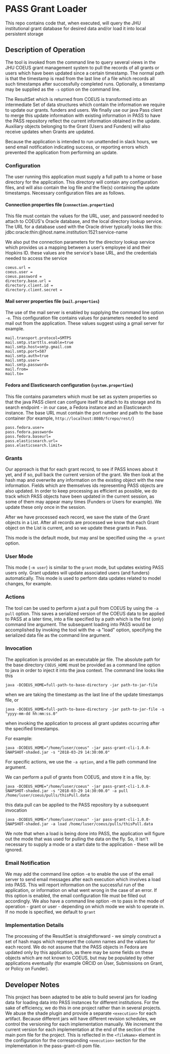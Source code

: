 # PASS Grant Loader
This repo contains code that, when executed, will query the JHU institutional grant database for desired data and/or load
it into local persistent storage

## Description of Operation
The tool is invoked from the command line to query several views in 
the JHU COEUS grant management system to pull the records of all 
grants or users which have been updated since a certain timestamp. The normal path
is that the timestamp is read from the last line of a file which 
records all such timestamps after successfully completed runs. 
Optionally, a timestamp may be supplied as the `-s` option on the command line.

The ResultSet which is returned from COEUS is transformed into an intermediate Set
of data structures which contain the information we require to update our grants. funders and users.
We finally use our java Pass client to merge this update information with existing
information in PASS to have the PASS repository reflect the current information obtained
in the update. Auxiliary objects belonging to the Grant (Users and Funders)
will also receive updates when Grants are updated.

Because the application is intended to run unattended in slack hours, we
send email notification indicating success, or reporting errors which prevented the 
application from performing an update.

### Configuration
The user running this application must supply a full path to a home
or base directory for the application. This directory will contain any 
configuration files, and will also contain the log file and the file(s) containing the
update timestamps. Necessary configuration files are as follows.

#### Connection properties file (`connection.properties`)
This file must contain the values for the URL, user, and password needed to
attach to COEUS's Oracle database, and the local directory lookup service. The URL for a database used with the Oracle
driver typically looks like this: jdbc:oracle:thin:@host.name.institution:1521:service-name

We also put the connection parameters for the directory lookup service which provides us a mapping between a user's
employee id and their Hopkins ID. these values are the service's base URL, and the credentials needed to access the service

`coeus.url =`\
`coeus.user =`\
`coeus.password =`\
`directory.base.url =`\
`directory.client.id =`\
`directory.client.secret =`

#### Mail server properties file (`mail.properties`)
The use of the mail server is enabled by supplying the command line option `-e`.
This configuration file contains values for parameters needed to send mail out from the application.
These values suggest using a gmail server for example.

`mail.transport.protocol=SMTPS`\
`mail.smtp.starttls.enable=true`\
`mail.smtp.host=smtp.gmail.com`\
`mail.smtp.port=587`\
`mail.smtp.auth=true`\
`mail.smtp.user=`\
`mail.smtp.password=`\
`mail.from=`\
`mail.to=`

#### Fedora and Elasticsearch configuration (`system.properties`)
This file contains parameters which must be set as system properties so that  the java PASS client
can configure itself to attach to its storage and its search endpoint - in our case, a Fedora instance and an Elasticsearch instance. The base URL must contain
the port number and path to the base container (for example, `http://localhost:8080/fcrepo/rest/`)

`pass.fedora.user=`\
`pass.fedora.password=`\
`pass.fedora.baseurl=`\
`pass.elasticsearch.url=`\
`pass.elasticsearch.limit=`


### Grants
Our approach is that for each grant record, to see if PASS knows about it yet, and if so, pull back the current version
of the grant. We then look at the hash map and overwrite any information on the existing object with the new
information. Fields which are themselves ids representing PASS objects are also updated. In order to keep processing as efficient
as possible, we do track which PASS objects have been updated in the current session, as some of them may
appear many times (Funders or Users for example). We update these only once in the session.

After we have processed each record, we save the state of the Grant objects in a List. After all records
are processed we know that each Grant object on the List is current, and so we update these grants in Pass.

This mode is the default mode, but may ansl be specified using the `-m grant` option.

### User Mode
This mode (`-m user`) is similar to the `grant` mode, but updates existing PASS users only. Grant updates will update associated users
(and funders) automatically. This mode is used to perform data updates related to model changes, for example.

### Actions
The tool can be used to perform a just a pull from COEUS by using the `-a pull` option. This saves a serialized version of
the COEUS data to be applied to PASS at a later time, into a file specified by a path which is the first (only) command
line argument. The subsequent loading into PASS would be accomplished by invoking the tool with the -a "load" option,
specifying the serialized data file as the command line argument.

### Invocation
The application is provided as an executable jar file. The absolute path for the base directory `COEUS_HOME` must be provided as a command line
option to java in order to inject it into the java context. The command line looks like this

`java -DCOEUS_HOME=full-path-to-base-directory -jar path-to-jar-file`

when we are taking the timestamp as the last line of the update timestamps file, or 

`java -DCOEUS_HOME=full-path-to-base-directory -jar path-to-jar-file -s "yyyy-mm-dd hh:mm:ss.0"`

when invoking the application to process all grant updates occurring after the specified timestamps.

For example:

`java -DCOEUS_HOME="/home/luser/coeus" -jar pass-grant-cli-1.0.0-SNAPSHOT-shaded.jar -s "2018-03-29 14:30:00.0"`

For specific actions, we use the `-a option`, and a file path command line argument.

We can perform a pull of grants from COEUS, and store it in a file, by:

`java -DCOEUS_HOME="/home/luser/coeus" -jar pass-grant-cli-1.0.0-SNAPSHOT-shaded.jar -s "2018-03-29 14:30:00.0" -a pull /home/luser/coeus/pulls/thisPull.data`

this data pull can be applied to the PASS repository by a subsequent invocation

`java -DCOEUS_HOME="/home/luser/coeus" -jar pass-grant-cli-1.0.0-SNAPSHOT-shaded.jar -a load /home/luser/coeus/pulls/thisPull.data`

We note that when a load is being done into PASS, the application will figure out the mode that was used for pulling the data on the fly.
So, it isn't necessary to supply a mode or a start date to the application - these will be ignored.

### Email Notification
We may add the command line option -e to enable the use of the email server to send email messages after
each execution which involves a load into PASS. This will report information on the successful run of the application, or information
on what went wrong in the case of an error. If this option is enabled, the email configuration file
must be filled out accordingly. We also have a command line option -m to pass in the mode of operation -
 grant or user - depending on which mode we wish to operate in. If no mode is specified, we default to `grant`

### Implementation Details
The processing of the ResultSet is straightforward - we simply construct a set of hash maps which represent the
column names and the values for each record. We do not assume that the PASS objects in Fedora are updated
only by this application, as there may be some fields on these objects which are not known to COEUS, but
may be populated by other applications eventually (for example ORCID on User, Submissions on Grant, or Policy on Funder).

## Developer Notes
This project has been adapted to be able to build several jars for loading data for loading data into PASS instances for different institutions.
For the sake of efficiency, we do this in one project rather than in several projects. We abuse the shade plugin and provide a separate `<execution>` for each
artifact. Because different jars will have different revision schedules, we control the versioning for each implementation manually. We increment the current version
for each implementation at the end of the <properties> section of the main pom file for the project. This is reflected in the `<fileName>` element in the configuration
for the corresponding `<execution>` section for the implementation in the pass-grant-cli pom file.